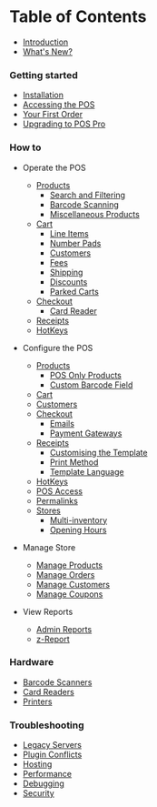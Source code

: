 # Table of Contents

* [Introduction](README.md)
* [What's New?](whats-new.md)

### Getting started
* [Installation](/getting-started/installation.md)
* [Accessing the POS](/getting-started/accessing-the-pos.md)
* [Your First Order](/getting-started/first-order.md)
* [Upgrading to POS Pro](/getting-started/woocommerce-pos-pro.md)

### How to
* Operate the POS
  * [Products](/how-to/operate/products.md)
    * [Search and Filtering](/how-to/operate/products/searching-filtering.md)
    * [Barcode Scanning](/how-to/operate/products/barcode-scanning.md)
    * [Miscellaneous Products](/how-to/operate/products/miscellaneous-products.md)
  * [Cart](/how-to/operate/cart.md)
    * [Line Items](/how-to/operate/cart/line-items.md)
    * [Number Pads](/how-to/operate/cart/number-pads.md)
    * [Customers](/how-to/operate/cart/customers.md)
    * [Fees](/how-to/operate/cart/fees.md)
    * [Shipping](/how-to/operate/cart/shipping.md)
    * [Discounts](/how-to/operate/cart/discounts.md)
    * [Parked Carts](/how-to/operate/cart/parked-carts.md)
  * [Checkout](/how-to/operate/checkout.md)
    * [Card Reader](/how-to/operate/checkout/card-reader.md)
  * [Receipts](/how-to/operate/receipts.md)
  * [HotKeys](/how-to/operate/hotkeys.md)

* Configure the POS
  * [Products](/how-to/configure/products.md)
    * [POS Only Products](/how-to/configure/products/pos-only-products.md)
    * [Custom Barcode Field](/how-to/configure/products/custom-barcode-field.md)
  * [Cart](/how-to/configure/cart.md)
  * [Customers](/how-to/configure/customers.md)
  * [Checkout](/how-to/configure/checkout.md)
    * [Emails](/how-to/configure/checkout/emails.md)
    * [Payment Gateways](/how-to/configure/checkout/payment-gateways.md)
  * [Receipts](/how-to/configure/receipts.md)
    * [Customising the Template](/how-to/configure/receipts/customising-the-template.md)
    * [Print Method](/how-to/configure/receipts/print-method.md)
    * [Template Language](/how-to/configure/receipts/template-language.md)
  * [HotKeys](/how-to/configure/hotkeys.md)
  * [POS Access](/how-to/configure/pos-access.md)
  * [Permalinks](/how-to/configure/permalinks.md)
  * [Stores](/how-to/configure/stores.md)
    * [Multi-inventory](/how-to/configure/stores/multi-inventory.md)
    * [Opening Hours](/how-to/configure/stores/opening-hours.md)

* Manage Store
  * [Manage Products](/how-to/manage/products.md)
  * [Manage Orders](/how-to/manage/orders.md)
  * [Manage Customers](/how-to/manage/customers.md)
  * [Manage Coupons](/how-to/manage/coupons.md)

* View Reports
  * [Admin Reports](/how-to/view-reports/wc-admin-reports.md)
  * [z-Report](/how-to/view-reports/z-report.md)

### Hardware
* [Barcode Scanners]()
* [Card Readers]()
* [Printers]()

### Troubleshooting
* [Legacy Servers](support/legacy-servers.md)
* [Plugin Conflicts](support/plugin-conflicts.md)
* [Hosting](support/hosting.md)
* [Performance](support/performance.md)
* [Debugging](support/debugging.md)
* [Security](support/security.md)